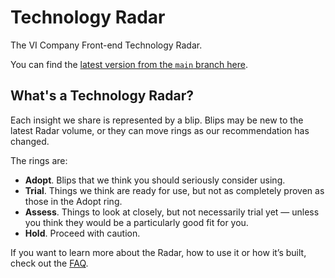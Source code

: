 # Technology Radar

The VI Company Front-end Technology Radar.

You can find the [latest version from the `main` branch here](https://radar.thoughtworks.com/?documentId=https://raw.githubusercontent.com/ba55ie/technology-radar/main/radar.json).

## What's a Technology Radar?

Each insight we share is represented by a blip. Blips may be new to the latest Radar volume, or they can move rings as our recommendation has changed.

The rings are:

- **Adopt**. Blips that we think you should seriously consider using.
- **Trial**. Things we think are ready for use, but not as completely proven as those in the Adopt ring.
- **Assess**. Things to look at closely, but not necessarily trial yet — unless you think they would be a particularly good fit for you.
- **Hold**. Proceed with caution.

If you want to learn more about the Radar, how to use it or how it’s built, check out the [FAQ](https://www.thoughtworks.com/radar/faq).
